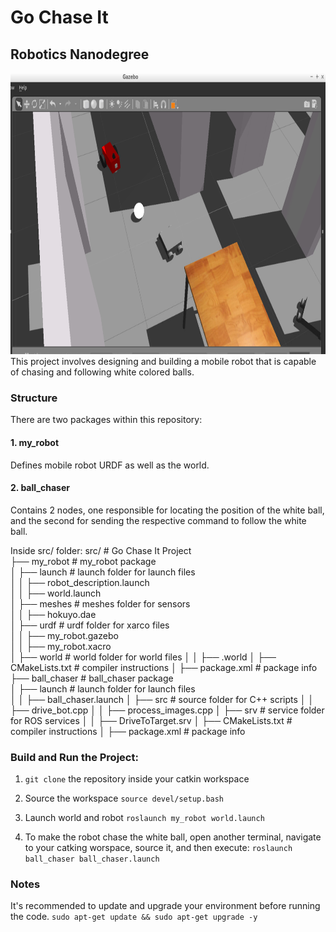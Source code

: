 # Go Chase It
## Robotics Nanodegree

<img src="https://github.com/yesusbc/RoboND-Go-Chase-It/blob/master/gochaseit1.png" width="793" height="450">
This project involves designing and building a mobile robot that is capable of chasing and following white colored balls.

### Structure
There are two packages within this repository:

#### 1. my_robot
Defines mobile robot URDF as well as the world.

#### 2. ball_chaser
Contains 2 nodes, one responsible for locating the position of the white ball, and the second for sending the respective command to follow the white ball.

Inside src/ folder:
   src/                          # Go Chase It Project  
    ├── my_robot                       # my_robot package                   
    │   ├── launch                     # launch folder for launch files  
    │   │   ├── robot_description.launch  
    │   │   ├── world.launch  
    │   ├── meshes                     # meshes folder for sensors  
    │   │   ├── hokuyo.dae  
    │   ├── urdf                       # urdf folder for xarco files  
    │   │   ├── my_robot.gazebo  
    │   │   ├── my_robot.xacro  
    │   ├── world                      # world folder for world files
    │   │   ├── <yourworld>.world
    │   ├── CMakeLists.txt             # compiler instructions
    │   ├── package.xml                # package info
    ├── ball_chaser                    # ball_chaser package                   
    │   ├── launch                     # launch folder for launch files   
    │   │   ├── ball_chaser.launch
    │   ├── src                        # source folder for C++ scripts
    │   │   ├── drive_bot.cpp
    │   │   ├── process_images.cpp
    │   ├── srv                        # service folder for ROS services
    │   │   ├── DriveToTarget.srv
    │   ├── CMakeLists.txt             # compiler instructions
    │   ├── package.xml                # package info

### Build and Run the Project:

1. `git clone` the repository inside your catkin workspace

1. Source the workspace
`source devel/setup.bash`

1. Launch world and robot
`roslaunch my_robot world.launch`

1. To make the robot chase the white ball, open another terminal, navigate to your catking worspace, source it, and then execute:
`roslaunch ball_chaser ball_chaser.launch`


### Notes
It's recommended to update and upgrade your environment before running the code.
`sudo apt-get update && sudo apt-get upgrade -y`

